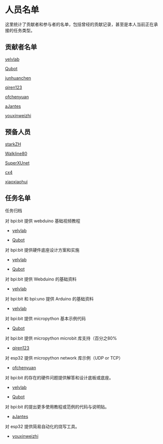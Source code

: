 # 人员名单

这里统计了贡献者和参与者的名单，包括曾经的贡献记录，甚至是本人当前正在承接的任务类型。

## 贡献者名单

[yelvlab](https://github.com/yelvlab)

[Qubot](https://github.com/Qubot)

[junhuanchen](https://github.com/junhuanchen)

[qiren123](https://github.com/qiren123)

[ofchenyuan](https://github.com/ofchenyuan)

[aJantes](https://github.com/aJantes)

[youxinweizhi](https://github.com/youxinweizhi)

## 预备人员

[starkZH](https://github.com/starkZH)

[Walkline80](https://github.com/Walkline80)

[SuperXUnet](https://github.com/SuperXUnet)

[cx4](https://github.com/cx4)

[xiaoxiaohui](https://github.com/xiaoxiaohuixxh)

## 任务名单

任务归档

对 bpi:bit 提供 webduino 基础视频教程

- [yelvlab](https://github.com/yelvlab)

- [Qubot](https://github.com/Qubot)

对 bpi:bit 提供硬件底座设计方案和实施

- [yelvlab](https://github.com/yelvlab)

- [Qubot](https://github.com/Qubot)

对 bpi:bit 提供 Webduino 的基础资料

- [yelvlab](https://github.com/yelvlab)

对 bpi:bit 和 bpi:uno 提供 Arduino 的基础资料

- [yelvlab](https://github.com/yelvlab)

对 bpi:bit 提供 micropython 基本示例代码

- [Qubot](https://github.com/Qubot)

对 bpi:bit 提供 micropython microbit 库支持（百分之80%

- [qiren123](https://github.com/qiren123)

对 esp32 提供 micropython network 库示例（UDP or TCP）

- [ofchenyuan](https://github.com/ofchenyuan)

对 bpi:bit 的存在的硬件问题提供解答和设计底板或底座。

- [yelvlab](https://github.com/yelvlab)

- [Qubot](https://github.com/Qubot)

对 bpi:bit 的提出更多使用教程或范例的代码与说明贴。

- [aJantes](https://github.com/aJantes)

对 esp32 提供简易自动化的烧写工具。

- [youxinweizhi](https://github.com/youxinweizhi)

